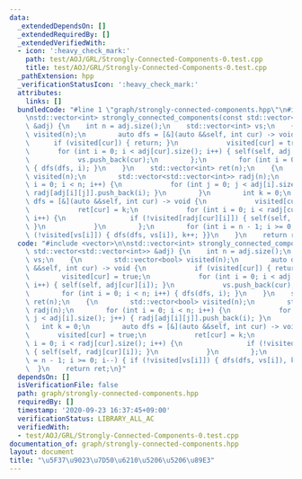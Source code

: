 ```yaml
---
data:
  _extendedDependsOn: []
  _extendedRequiredBy: []
  _extendedVerifiedWith:
  - icon: ':heavy_check_mark:'
    path: test/AOJ/GRL/Strongly-Connected-Components-0.test.cpp
    title: test/AOJ/GRL/Strongly-Connected-Components-0.test.cpp
  _pathExtension: hpp
  _verificationStatusIcon: ':heavy_check_mark:'
  attributes:
    links: []
  bundledCode: "#line 1 \"graph/strongly-connected-components.hpp\"\n#include <vector>\n\
    \nstd::vector<int> strongly_connected_components(const std::vector<std::vector<int>>\
    \ &adj) {\n    int n = adj.size();\n    std::vector<int> vs;\n    {\n        std::vector<bool>\
    \ visited(n);\n        auto dfs = [&](auto &&self, int cur) -> void {\n      \
    \      if (visited[cur]) { return; }\n            visited[cur] = true;\n     \
    \       for (int i = 0; i < adj[cur].size(); i++) { self(self, adj[cur][i]); }\n\
    \            vs.push_back(cur);\n        };\n        for (int i = 0; i < n; i++)\
    \ { dfs(dfs, i); }\n    }\n    std::vector<int> ret(n);\n    {\n        std::vector<bool>\
    \ visited(n);\n        std::vector<std::vector<int>> radj(n);\n        for (int\
    \ i = 0; i < n; i++) {\n            for (int j = 0; j < adj[i].size(); j++) {\
    \ radj[adj[i][j]].push_back(i); }\n        }\n        int k = 0;\n        auto\
    \ dfs = [&](auto &&self, int cur) -> void {\n            visited[cur] = true;\n\
    \            ret[cur] = k;\n            for (int i = 0; i < radj[cur].size();\
    \ i++) {\n                if (!visited[radj[cur][i]]) { self(self, radj[cur][i]);\
    \ }\n            }\n        };\n        for (int i = n - 1; i >= 0; i--) { if\
    \ (!visited[vs[i]]) { dfs(dfs, vs[i]), k++; }}\n    }\n    return ret;\n}\n"
  code: "#include <vector>\n\nstd::vector<int> strongly_connected_components(const\
    \ std::vector<std::vector<int>> &adj) {\n    int n = adj.size();\n    std::vector<int>\
    \ vs;\n    {\n        std::vector<bool> visited(n);\n        auto dfs = [&](auto\
    \ &&self, int cur) -> void {\n            if (visited[cur]) { return; }\n    \
    \        visited[cur] = true;\n            for (int i = 0; i < adj[cur].size();\
    \ i++) { self(self, adj[cur][i]); }\n            vs.push_back(cur);\n        };\n\
    \        for (int i = 0; i < n; i++) { dfs(dfs, i); }\n    }\n    std::vector<int>\
    \ ret(n);\n    {\n        std::vector<bool> visited(n);\n        std::vector<std::vector<int>>\
    \ radj(n);\n        for (int i = 0; i < n; i++) {\n            for (int j = 0;\
    \ j < adj[i].size(); j++) { radj[adj[i][j]].push_back(i); }\n        }\n     \
    \   int k = 0;\n        auto dfs = [&](auto &&self, int cur) -> void {\n     \
    \       visited[cur] = true;\n            ret[cur] = k;\n            for (int\
    \ i = 0; i < radj[cur].size(); i++) {\n                if (!visited[radj[cur][i]])\
    \ { self(self, radj[cur][i]); }\n            }\n        };\n        for (int i\
    \ = n - 1; i >= 0; i--) { if (!visited[vs[i]]) { dfs(dfs, vs[i]), k++; }}\n  \
    \  }\n    return ret;\n}"
  dependsOn: []
  isVerificationFile: false
  path: graph/strongly-connected-components.hpp
  requiredBy: []
  timestamp: '2020-09-23 16:37:45+09:00'
  verificationStatus: LIBRARY_ALL_AC
  verifiedWith:
  - test/AOJ/GRL/Strongly-Connected-Components-0.test.cpp
documentation_of: graph/strongly-connected-components.hpp
layout: document
title: "\u5F37\u9023\u7D50\u6210\u5206\u5206\u89E3"
---
```


